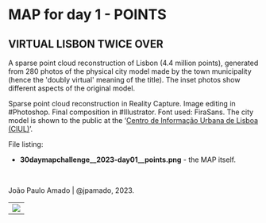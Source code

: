 <h1>MAP for day 1 - POINTS</h1>
<h2>VIRTUAL LISBON TWICE OVER</h2> 
<p>A sparse point cloud reconstruction of Lisbon (4.4 million points), generated from 280 photos of the physical city model made by the town municipality  (hence the 'doubly virtual' meaning of the title). The inset photos show different aspects of the original model.</p>
<p>Sparse point cloud reconstruction in Reality Capture. Image editing in #Photoshop. Final composition in #Illustrator. Font used: FiraSans.  The city model is shown to the public at the ‘<a href="https://informacoeseservicos.lisboa.pt/contactos/diretorio-da-cidade/centro-de-informacao-urbana-de-lisboa">Centro de Informação Urbana de Lisboa (CIUL)</a>’.</p>
<p>File listing:</p>
<ul>
<li><b>30daymapchallenge__2023-day01__points.png</b> - the MAP itself.</li>
</ul>
<p>&nbsp;</p>
<p>João Paulo Amado | @jpamado, 2023.</p>
<table>
<tr>
<td style="border:thin #000">
<img src="30daymapchallenge__2023-day01__points.png" width=auto>
</td>
</tr>
</table>

